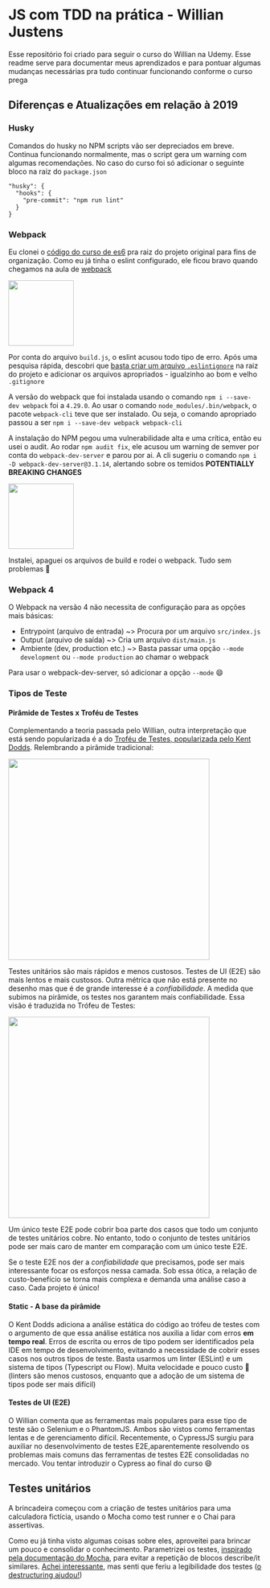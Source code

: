 # JS com TDD na prática - Willian Justens

Esse repositório foi criado para seguir o curso do Willian na Udemy. Esse readme serve para documentar meus aprendizados e para pontuar algumas mudanças necessárias pra tudo continuar funcionando conforme o curso prega

## Diferenças e Atualizações em relação à 2019

### **Husky**

Comandos do husky no NPM scripts vão ser depreciados em breve. Continua funcionando normalmente, mas o script gera um warning com algumas recomendações. No caso do curso foi só adicionar o seguinte bloco na raiz do `package.json`

```
"husky": {
  "hooks": {
    "pre-commit": "npm run lint"
  }
}
```

### **Webpack**

Eu clonei o [código do curso de es6](https://github.com/willianjusten/es6-curso) pra raiz do projeto original para fins de organização. Como eu já tinha o eslint configurado, ele ficou bravo quando chegamos na aula de [webpack](./es6-curso/15-js-modules/README.md)

<img src="https://media.giphy.com/media/13EjnL7RwHmA2Q/giphy.gif" width="130" height="130" />



Por conta do arquivo `build.js`, o eslint acusou todo tipo de erro. Após uma pesquisa rápida, descobri que [basta criar um arquivo `.eslintignore`](https://eslint.org/docs/user-guide/configuring.html#ignoring-files-and-directories) na raiz do projeto e adicionar os arquivos apropriados - igualzinho ao bom e velho `.gitignore`

A versão do webpack que foi instalada usando o comando `npm i --save-dev webpack` foi a `4.29.0`. Ao usar o comando `node_modules/.bin/webpack`, o pacote `webpack-cli` teve que ser instalado. Ou seja, o comando apropriado passou a ser `npm i --save-dev webpack webpack-cli`

A instalação do NPM pegou uma vulnerabilidade alta e uma crítica, então eu usei o audit. Ao rodar `npm audit fix`, ele acusou um warning de semver por conta do `webpack-dev-server` e parou por ai. A cli sugeriu o comando `npm i -D webpack-dev-server@3.1.14`, alertando sobre os temidos **POTENTIALLY BREAKING CHANGES**

<img src="https://media.giphy.com/media/NIVdosAtzETMQ/giphy.gif" width="130" height="130" />

Instalei, apaguei os arquivos de build e rodei o webpack. Tudo sem problemas 🎊

### **Webpack 4**

O Webpack na versão 4 não necessita de configuração para as opções mais básicas:

- Entrypoint (arquivo de entrada) ~> Procura por um arquivo `src/index.js`
- Output (arquivo de saída) ~> Cria um arquivo `dist/main.js`
- Ambiente (dev, production etc.) ~> Basta passar uma opção `--mode development` ou `--mode production` ao chamar o webpack

Para usar o webpack-dev-server, só adicionar a opção `--mode` 😄

### Tipos de Teste

#### Pirâmide de Testes x Troféu de Testes

Complementando a teoria passada pelo Willian, outra interpretação que está sendo popularizada é a do [Troféu de Testes, popularizada pelo Kent Dodds](https://testingjavascript.com/). Relembrando a pirâmide tradicional:

<img src="https://cdn-images-1.medium.com/max/1200/0*UMzL89XZJ63vRCcc.png" width="400" />

Testes unitários são mais rápidos e menos custosos. Testes de UI (E2E) são mais lentos e mais custosos. Outra métrica que não está presente no desenho mas que é de grande interesse é a *confiabilidade*. A medida que subimos na pirâmide, os testes nos garantem mais confiabilidade. Essa visão é traduzida no Trófeu de Testes:

<img src="https://testingjavascript.com/static/trophyWithLabels@2x-3c2b593913ddfea970b801e67648092d.png" width="400"/>

Um único teste E2E pode cobrir boa parte dos casos que todo um conjunto de testes unitários cobre. No entanto, todo o conjunto de testes unitários pode ser mais caro de manter em comparação com um único teste E2E.

Se o teste E2E nos der a *confiabilidade* que precisamos, pode ser mais interessante focar os esforços nessa camada. Sob essa ótica, a relação de custo-benefício se torna mais complexa e demanda uma análise caso a caso. Cada projeto é único!

#### Static - A base da pirâmide

O Kent Dodds adiciona a análise estática do código ao trófeu de testes com o argumento de que essa análise estática nos auxilia a lidar com erros **em tempo real**. Erros de escrita ou erros de tipo podem ser identificados pela IDE em tempo de desenvolvimento, evitando a necessidade de cobrir esses casos nos outros tipos de teste. Basta usarmos um linter (ESLint) e um sistema de tipos (Typescript ou Flow). Muita velocidade e pouco custo 🚀 (linters são menos custosos, enquanto que a adoção de um sistema de tipos pode ser mais difícil)

#### Testes de UI (E2E)

O Willian comenta que as ferramentas mais populares para esse tipo de teste são o Selenium e o PhantomJS. Ambos são vistos como ferramentas lentas e de gerenciamento difícil. Recentemente, o CypressJS surgiu para auxiliar no desenvolvimento de testes E2E,aparentemente resolvendo os problemas mais comuns das ferramentas de testes E2E consolidadas no mercado. Vou tentar introduzir o Cypress ao final do curso 😄

## Testes unitários

A brincadeira começou com a criação de testes unitários para uma calculadora fictícia, usando o Mocha como test runner e o Chai para assertivas.

Como eu já tinha visto algumas coisas sobre eles, aproveitei para brincar um pouco e consolidar o conhecimento. Parametrizei os testes, [inspirado pela documentação do Mocha](https://mochajs.org/#dynamically-generating-tests), para evitar a repetição de blocos describe/it similares. [Achei interessante](https://github.com/eaverdeja/js-com-tdd-na-pratica/commit/4e6418ef066ed612943c2fee4e0548da16a9862d), mas senti que feriu a legibilidade dos testes ([o destructuring ajudou!](https://github.com/eaverdeja/js-com-tdd-na-pratica/commit/f13323c27832f32aebd96a88e33b4d59623b6540))
